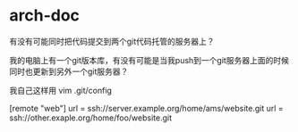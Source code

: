 arch-doc
========

有没有可能同时把代码提交到两个git代码托管的服务器上？

我的电脑上有一个git版本库，有没有可能是当我push到一个git服务器上面的时候同时也更新到另外一个git服务器？

我自己这样用
vim .git/config

[remote "web"]
url = ssh://server.example.org/home/ams/website.git
url = ssh://other.exaple.org/home/foo/website.git
